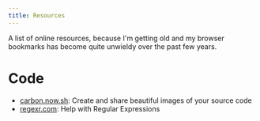 ```yaml
---
title: Resources
---
```


A list of online resources, because I'm getting old and my browser bookmarks has become quite unwieldy over the past few years.

# Code

-   [carbon.now.sh](https://carbon.now.sh/): Create and share beautiful images of your source code
-   [regexr.com](https://regexr.com/): Help with Regular Expressions

